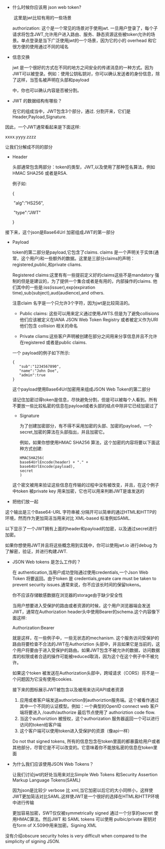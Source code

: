 - 什么时候你应该用 json web  token?

  ​	这里是jwt比较有用的一些场景

  authorization: 这个是一个常见的场景对于使用jwt. 一旦用户登录了，每个子请求将包含JWT,允许用户进入路由、服务、静态资源这些被token允许的场景。单点登录是当下广泛使用jwt的一个场景，因为它的小的 overhead 和它很方便的使用通过不同的域名

- 信息交换

    jwt 是一个很好的方式在不同的地方之间安全的传递消息的一种方式。因为JWT可以被登录。例如：使用公钥私钥对，你可以确认发送者的身份信息，除了这样，当签名被声明在头部和payload

  中，你也可以确认内容是否被分割。

- JWT 的数据结构有哪些？

   在它的组成当中，JWT包含3个部分，通过. 分割开来，它们是 Header,Payload,Signature.

因此，一个JWT通常看起来是下面这样:

xxxx.yyyy.zzzz

让我们分解成不同的部分

- Header

  头部通常包含两部分：token的类型，JWT,以及使用了那种签名算法，例如HMAC SHA256 或者是RSA.

  例子如:

  {	

  ​    "alg":"HS256",

  ​    "type":"JWT"

  }

接下来，这个json是Base64Url 加密组成JWT的第一部分



- Payload

   token的第二部分是payload,它包含了claims. claims 是一个声明关于实体(通常，这个用户)和一些额外的数据。这里是三部分claims的声明：registered,public,和private cliams.

  Registered claims:这里有有一些提前定义好的claims这些不是mandatory 强制的但是是建议的，为了提供一个集合或者是有用的，内部操作的claims. 他们其中的一些是:iss(issuer),exp(expiration time),sub(subject),aud(audience),and others.

  注意claim 名字是一个只允许3个字符，因为jwt是比较简洁的。

  - Public claims: 这些可以用来定义通过使用JWTS.但是为了避免collisions 他们应该被定义在IANA JSON Web Token Registry 或者被定义作为URI他们包含 collision 相关的命名

  - Private cliams:这些客户声明被创建在部分之间用来分享信息并且不允许在registered 或者是public claims.

  一个 payload的例子如下所示:

  ```
  {
     "sub":"1234567890",
     "name":"John Doe",
     "admin":true
  }
  ```

  这个payload使用Base64Url加密用来组成JSON Web Token的第二部分

  

  请记住加密过得token是信息，尽快避免分割，但是可以被每个人看到。所有不要放一些比较私密的信息在payload或者头部的结点中除非它已经加密过了

  

  - Signature

    为了创建加密部分，有不得不采用加密的头部、加密的payload，一个secret,加密的算法在头部指出，并且加密它。

    例如，如果你想使用HMAC SHA256 算法，这个加密的内容将要以下面这种方式创建:

    ```
    HMACSHA256(
    base64UrlEncode(header) + "." +
    base64UrlEncode(payload),
    secret
    )
    ```

    

  这个密文被用来验证这些信息在传输的过程中没有被改变，并且，在这个例子中token 被private key 用来加密，它也可以用来判断JWT是谁发送的

- 把他们放一起

这个输出是三个Base64-URL 字符串被.分隔开可以简单的通过HTML和HTTP的环境，然而作为更加简洁当用来对比 XML-based 标准例如SAML.

以下显示了一个JWT拥有上面的header和payload的加密，以及通过secret进行加密。

如果你想使用JWT并且将这些概念用到实践中，你可以使用jwt.io 进行debug 为了解密，验证，并进行构建JWT.

- JSON Web tokens 是怎么工作的？

  在 authentication,当用户成功登陆通过使用credentials,一个Json Web Token 将要返回。由于token 是 credentials,greate care must be taken to prevent security issues.通常来说，你不应该长时间的保留tokens。

  你不应该存储敏感数据在浏览器的storage由于缺少安全性

  

  当用户想要进入受保护的路由或者资源的时候，这个用户浏览器端会发送JWT，通常在Authorization header头中使用Bearer的schema.这个内容像下面这样:

  

  

  Authorization:Bearer <token>

  

  就是这样，在一些例子中，一些无状态的mechanism. 这个服务访问受保护的路由将要检查不合法的JWT在Authoriztion 头部中，并且如果它是当前的，这个用户将要由于进入受保护的路由。如果JWT包含不被允许的数据，访问数据库的权限或者合适的操作可能被reduced取消，因为这个在这个例子中不被允许。

  

  如果这个token 被发送在Authorization头部中，跨域请求（CORS）将不是一个问题因为它没有使用cookies.

  

  接下来的图标展示JWT被包含以及被用来访问API或者资源

  1.  应用或者客户端发送authoriztion到authoriztion服务端。这个被看作通过其中一个不同的认证模型。例如：一个典型的OpenID connect web 客户端将要进入 /oauth/authorize 最后节点使用了 authoriztion code flow.
  2. 当这个authoriztion 被授权，这个authorization 服务器返回一个可以进行访问的token给客户端
  3. 这个客户端可以使用token进入受保护的资源（像api一样）

  Do not that signed tokens, 所有的信息包含在token里面的都暴露给用户或者其他部分，尽管它是不可以改变的。它意味着你不能放私密的信息在token里面

- 为什么我们应该使用JSON Web Tokens？

  让我们讨论jwt的好处当用来对比Simple Web Tokens 和Security Assertion Markup Language Tokens(SAML)

  因为json是比较少 verbose 比 xml,当它加密以后它的大小同样小，这样使JWT更加简洁对比SAML.这样使JWT是一个很好的选择在HTML和HTTP环境中进行传输

  更加容易加密，SWT仅仅被symmetrically signed 通过一个分享的secret 使用HMAC算法。然后JWT 和 SAML tokens 可以使用 pulbic/private 密钥对在form of X.509中用来加密。Signing XML

没有介绍obscure security holes is very difficult when compared to the simplicity of signing JSON.

